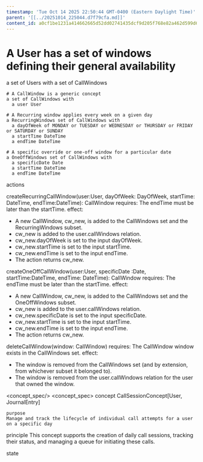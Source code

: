 ```yaml
---
timestamp: 'Tue Oct 14 2025 22:50:44 GMT-0400 (Eastern Daylight Time)'
parent: '[[../20251014_225044.d7f79cfa.md]]'
content_id: a0cf1be1231a414662665d52dd02741435dcf9d205f768e82a462d599d6e5deb
---
```


# A User has a set of windows defining their general availability

a set of Users with
a set of CallWindows

```
# A CallWindow is a generic concept
a set of CallWindows with
  a user User

# A Recurring window applies every week on a given day
a RecurringWindows set of CallWindows with
  a dayOfWeek of MONDAY or TUESDAY or WEDNESDAY or THURSDAY or FRIDAY or SATURDAY or SUNDAY
  a startTime DateTime
  a endTime DateTime

# A specific override or one-off window for a particular date
a OneOffWindows set of CallWindows with
  a specificDate Date
  a startTime DateTime
  a endTime DateTime
```

actions

createRecurringCallWindow(user:User, dayOfWeek: DayOfWeek, startTime: DateTime, endTime:DateTime): CallWindow
requires: The endTime must be later than the startTime.
effect:

* A new CallWindow, cw\_new, is added to the CallWindows set and the RecurringWindows subset.
* cw\_new is added to the user.callWindows relation.
* cw\_new.dayOfWeek is set to the input dayOfWeek.
* cw\_new.startTime is set to the input startTime.
* cw\_new.endTime is set to the input endTime.
* The action returns cw\_new.

createOneOffCallWindow(user:User, specificDate :Date, startTime:DateTime, endTime: DateTime): CallWindow
requires: The endTime must be later than the startTime.
effect:

* A new CallWindow, cw\_new, is added to the CallWindows set and the OneOffWindows subset.
* cw\_new is added to the user.callWindows relation.
* cw\_new.specificDate is set to the input specificDate.
* cw\_new.startTime is set to the input startTime.
* cw\_new.endTime is set to the input endTime.
* The action returns cw\_new.

deleteCallWindow(window: CallWindow)
requires: The CallWindow window exists in the CallWindows set.
effect:

* The window is removed from the CallWindows set (and by extension, from whichever subset it belonged to).
* The window is removed from the user.callWindows relation for the user that owned the window.

\<concept\_spec/>
\<concept\_spec>
concept CallSessionConcept\[User, JournalEntry]

```
purpose
Manage and track the lifecycle of individual call attempts for a user on a specific day
```

principle
This concept supports the creation of daily call sessions, tracking their status, and managing a queue for initiating these calls.

state
